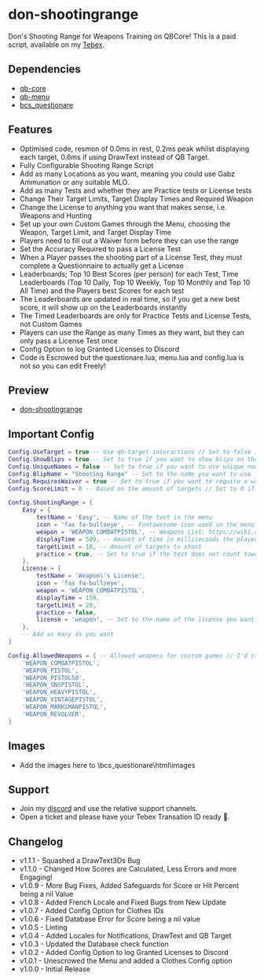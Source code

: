 # don-shootingrange

Don's Shooting Range for Weapons Training on QBCore! This is a paid script, available on my [Tebex](https://dons-developments.tebex.io/package/5389397).

## Dependencies

- [qb-core](https://github.com/qbcore-framework/qb-core)
- [qb-menu](https://github.com/qbcore-framework/qb-menu)
- [bcs_questionare](https://github.com/baguscodestudio/bcs_questionare)

## Features

- Optimised code, resmon of 0.0ms in rest, 0.2ms peak whilst displaying each target, 0.6ms if using DrawText instead of QB Target.
- Fully Configurable Shooting Range Script
- Add as many Locations as you want, meaning you could use Gabz Ammunation or any suitable MLO.
- Add as many Tests and whether they are Practice tests or License tests
- Change Their Target Limits, Target Display Times and Required Weapon
- Change the License to anything you want that makes sense, i.e. Weapons and Hunting
- Set up your own Custom Games through the Menu, choosing the Weapon, Target Limit, and Target Display Time
- Players need to fill out a Waiver form before they can use the range
- Set the Accuracy Required to pass a License Test
- When a Player passes the shooting part of a License Test, they must complete a Questionnaire to actually get a License
- Leaderboards; Top 10 Best Scores (per person) for each Test, Time Leaderboards (Top 10 Daily, Top 10 Weekly, Top 10 Monthly and Top 10 All Time) and the Players best Scores for each test
- The Leaderboards are updated in real time, so if you get a new best score, it will show up on the Leaderboards instantly
- The Timed Leaderboards are only for Practice Tests and License Tests, not Custom Games
- Players can use the Range as many Times as they want, but they can only pass a License Test once
- Config Option to log Granted Licenses to Discord
- Code is Escrowed but the questionare.lua, menu.lua and config.lua is not so you can edit Freely!

## Preview

- [don-shootingrange](https://www.youtube.com/watch?v=m_3dpB6DfNM)

## Important Config

```lua
Config.UseTarget = true -- Use qb-target interactions // Set to false if you are using DrawText3Ds
Config.ShowBlips = true -- Set to true if you want to show blips on the map
Config.UniqueNames = false -- Set to true if you want to use unique names for each blip
Config.BlipName = "Shooting Range" -- Set to the name you want to use for the blips if not using unique names
Config.RequiresWaiver = true -- Set to true if you want to require a waiver to use the range
Config.ScoreLimit = 0 -- Based on the amount of targets // Set to 0 if you want to disable the score limit // Set to 1 if you want to require a perfect hit percentage

Config.ShootingRange = {
    Easy = {
        testName = 'Easy', -- Name of the test in the menu
        icon = 'fas fa-bullseye', -- Fontawesome icon used in the menu // https://fontawesome.com/v5.15/icons?d=gallery&p=2
        weapon = 'WEAPON_COMBATPISTOL', -- Weapons List: https://wiki.rage.mp/index.php?title=Weapons
        displayTime = 500, -- Amount of time in milliseconds the player has to hit the target
        targetLimit = 10, -- Amount of targets to shoot
        practice = true, -- Set to true if the test does not count towards the license
    },
    License = {
        testName = 'Weapon\'s License',
        icon = 'fas fa-bullseye',
        weapon = 'WEAPON_COMBATPISTOL',
        displayTime = 150,
        targetLimit = 20,
        practice = false,
        license = 'weapon', -- Set to the name of the license you want to give the player
    },
    -- Add as many as you want
}

Config.AllowedWeapons = { -- Allowed weapons for custom games // I'd stick to pistols otherwise the animations will look weird
    'WEAPON_COMBATPISTOL',
    'WEAPON_PISTOL',
    'WEAPON_PISTOL50',
    'WEAPON_SNSPISTOL',
    'WEAPON_HEAVYPISTOL',
    'WEAPON_VINTAGEPISTOL',
    'WEAPON_MARKSMANPISTOL',
    'WEAPON_REVOLVER',
}
```

## Images

- Add the images here to \bcs_questionare\html\images

## Support

- Join my [discord](https://discord.gg/tVA58nbBuk) and use the relative support channels.
- Open a ticket and please have your Tebex Transation ID ready 🙂.

## Changelog

- v1.1.1 - Squashed a DrawText3Ds Bug
- v1.1.0 - Changed How Scores are Calculated, Less Errors and more Engaging!
- v1.0.9 - More Bug Fixes, Added Safeguards for Score or Hit Percent being a nil Value
- v1.0.8 - Added French Locale and Fixed Bugs from New Update
- v1.0.7 - Added Config Option for Clothes IDs
- v1.0.6 - Fixed Database Error for Score being a nil value
- v1.0.5 - Linting
- v1.0.4 - Added Locales for Notifications, DrawText and QB Target
- v1.0.3 - Updated the Database check function
- v1.0.2 - Added Config Option to log Granted Licenses to Discord
- v1.0.1 - Unescrowed the Menu and added a Clothes Config option
- v1.0.0 - Initial Release
